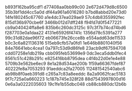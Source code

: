 b893f162ba95cdf1
d77408aa0bb99c00
2e672d479d8c6500
35b3bf1dd4cc5a0d
df44a961a6016280
b7bd8abbd20e73d0
14fe180245c67760
a1e4dc37ea029ae9
57c4db8355992fec
815d136b970cbe6f
3466b012d7dff248
f94fd7d0f5477221
cb9a040424ffa8e6
835b6c260dc3125c
97c3f7b74cd74bd6
f287703e0a1daa22
4131e65926f4741c
1356d78c5391a277
99c31d82dae96f72
eb06673fe26cce8b
e554add63de11533
b0c3c6a821136316
515eb9cfb57a0fd1
1e646b8801040f56
84e76641ebc4cea1
0a797c53d9d86fe8
23acb9df67594708
cdd07258e1db219a
cbb095feb53699e9
0dc3eca5ddb0fec4
8561c51c428b291c
e825416bb8795dea
c4f4b22d0e1e4e88
5709b3e562be6ec9
8e1a28d534ae200b
1f59a66367fdef87
40222fe8a7053293
91aeddca2fa27005
112481542540abc6
ab98b8f0aeb391d8
c265a7c83a8eeddc
8a2a9062fcac5183
9f7c725a0a660223
1c187b745e328f28
88d7543997800d16
0e6a3a0222035603
19c1fe1b55dbc048
cb88cb880dc12b6b
